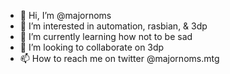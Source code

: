 - 👋 Hi, I’m @majornoms
- 👀 I’m interested in automation, rasbian, & 3dp
- 🌱 I’m currently learning how not to be sad
- 💞️ I’m looking to collaborate on 3dp
- 📫 How to reach me on twitter @majornoms.mtg

<!---
majornoms/majornoms is a ✨ special ✨ repository because its `README.md` (this file) appears on your GitHub profile.
You can click the Preview link to take a look at your changes.
--->
